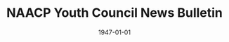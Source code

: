 --- 
title: NAACP Youth Council News Bulletin
layout: "tc-single"
hasContentInGallery: true
date: 1947-01-01
--- 
